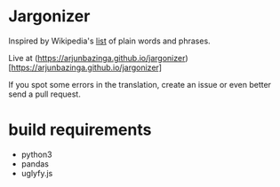 # Jargonizer

Inspired by Wikipedia's [list](https://en.wikipedia.org/wiki/List_of_plain_English_words_and_phrases) of plain words and phrases.

Live at (https://arjunbazinga.github.io/jargonizer)[https://arjunbazinga.github.io/jargonizer]

If you spot some errors in the translation, create an issue or even better send a pull request.



# build requirements
- python3 
- pandas
- uglyfy.js